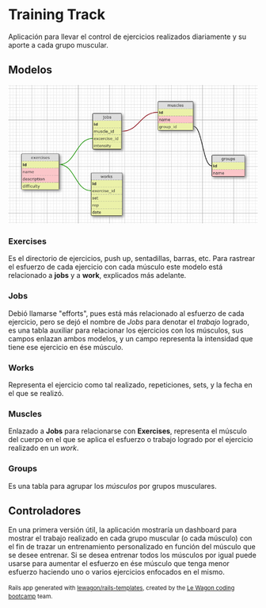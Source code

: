 # Training Track

Aplicación para llevar el control de ejercicios realizados diariamente y su aporte a cada grupo muscular.

## Modelos
![imagen](schema.png)

### Exercises
Es el directorio de ejercicios, push up, sentadillas, barras, etc. Para rastrear el esfuerzo de cada ejercicio con cada músculo este modelo está relacionado a **jobs** y a **work**, explicados más adelante.

### Jobs
Debió llamarse "efforts", pues está más relacionado al esfuerzo de cada ejercicio, pero se dejó el nombre de *Jobs* para denotar el *trabajo* logrado, es una tabla auxiliar para relacionar los ejercicios con los músculos, sus campos enlazan ambos modelos, y un campo representa la intensidad que tiene ese ejercicio en ése músculo.

### Works
Representa el ejercicio como tal realizado, repeticiones, sets, y la fecha en el que se realizó.

### Muscles
Enlazado a **Jobs** para relacionarse con **Exercises**, representa el músculo del cuerpo en el que se aplica el esfuerzo o trabajo logrado por el ejercicio realizado en un *work*.

### Groups
Es una tabla para agrupar los *músculos* por grupos musculares.

## Controladores
En una primera versión útil, la aplicación mostraría un dashboard para mostrar el trabajo realizado en cada grupo muscular (o cada músculo) con el fin de trazar un entrenamiento personalizado en función del músculo que se desee entrenar. Si se desea entrenar todos los músculos por igual puede usarse para aumentar el esfuerzo en ése músculo que tenga menor esfuerzo haciendo uno o varios ejercicios enfocados en el mismo.

<small>Rails app generated with [lewagon/rails-templates](https://github.com/lewagon/rails-templates), created by the [Le Wagon coding bootcamp](https://www.lewagon.com) team.</small>
